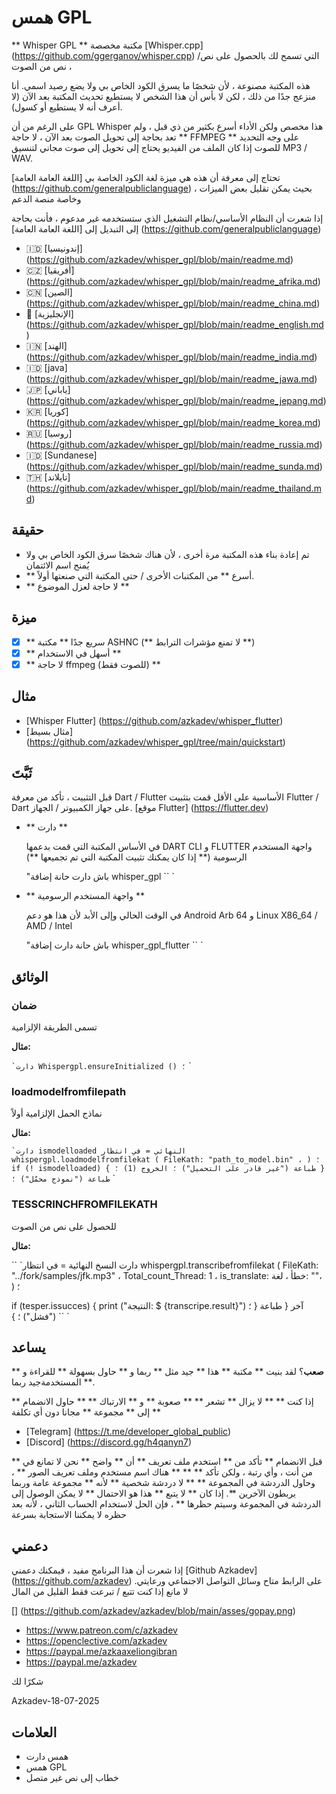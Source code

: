 # همس GPL 

** Whisper GPL ** مكتبة مخصصة [Whisper.cpp] (https://github.com/ggerganov/whisper.cpp) التي تسمح لك بالحصول على نص/نص من الصوت ،

هذه المكتبة مصنوعة ، لأن شخصًا ما يسرق الكود الخاص بي ولا يضع رصيد اسمي. أنا منزعج جدًا من ذلك ، لكن لا بأس أن هذا الشخص لا يستطيع تحديث المكتبة بعد الآن (لا أعرف أنه لا يستطيع أو كسول).

على الرغم من أن GPL Whisper هذا مخصص ولكن الأداء أسرع بكثير من ذي قبل ، ولم تعد بحاجة إلى تحويل الصوت بعد الآن ، لا حاجة ** FFMPEG ** على وجه التحديد للصوت إذا كان الملف من الفيديو يحتاج إلى تحويل إلى صوت مجاني لتنسيق MP3 / WAV.

تحتاج إلى معرفة أن هذه هي ميزة لغة الكود الخاصة بي [اللغة العامة العامة] (https://github.com/generalpubliclanguage) بحيث يمكن تقليل بعض الميزات ، وخاصة منصة الدعم

إذا شعرت أن النظام الأساسي/نظام التشغيل الذي ستستخدمه غير مدعوم ، فأنت بحاجة إلى التبديل إلى [اللغة العامة العامة] (https://github.com/generalpubliclanguage)

- 🇮🇩 [إندونيسيا] (https://github.com/azkadev/whisper_gpl/blob/main/readme.md)
- 🇨🇿 [أفريقيا] (https://github.com/azkadev/whisper_gpl/blob/main/readme_afrika.md)
- 🇨🇳 [الصين] (https://github.com/azkadev/whisper_gpl/blob/main/readme_china.md)
- 🏴󠁧󠁢󠁥󠁮󠁧󠁿 [الإنجليزية] (https://github.com/azkadev/whisper_gpl/blob/main/readme_english.md)
- 🇮🇳 [الهند] (https://github.com/azkadev/whisper_gpl/blob/main/readme_india.md)
- 🇮🇩 [java] (https://github.com/azkadev/whisper_gpl/blob/main/readme_jawa.md)
- 🇯🇵 [ياباني] (https://github.com/azkadev/whisper_gpl/blob/main/readme_jepang.md)
- 🇰🇷 [كوريا] (https://github.com/azkadev/whisper_gpl/blob/main/readme_korea.md)
- 🇷🇺 [روسيا] (https://github.com/azkadev/whisper_gpl/blob/main/readme_russia.md)
- 🇮🇩 [Sundanese] (https://github.com/azkadev/whisper_gpl/blob/main/readme_sunda.md)
- 🇹🇭 [تايلاند] (https://github.com/azkadev/whisper_gpl/blob/main/readme_thailand.md)

## حقيقة

- تم إعادة بناء هذه المكتبة مرة أخرى ، لأن هناك شخصًا سرق الكود الخاص بي ولا يُمنح اسم الائتمان
- ** أسرع ** من المكتبات الأخرى / حتى المكتبة التي صنعتها أولاً.
- ** لا حاجة لعزل الموضوع **

## ميزة

- [x] ** سريع جدًا ** مكتبة ASHNC (** لا تمنع مؤشرات الترابط **)
- [x] ** أسهل في الاستخدام **
- [x] ** لا حاجة ffmpeg (للصوت فقط) **

## مثال

- [Whisper Flutter] (https://github.com/azkadev/whisper_flutter)
- [مثال بسيط] (https://github.com/azkadev/whisper_gpl/tree/main/quickstart)

## ثَبَّتَ

قبل التثبيت ، تأكد من معرفة Dart / Flutter الأساسية على الأقل قمت بتثبيت Flutter / Dart على جهاز الكمبيوتر / الجهاز. [موقع Flutter] (https://flutter.dev)

- ** دارت **
  
  في الأساس المكتبة التي قمت بدعمها DART CLI و FLUTTER واجهة المستخدم الرسومية (** إذا كان يمكنك تثبيت المكتبة التي تم تجميعها **)

  "باش
  دارت حانة إضافة whisper_gpl
  `` `

- ** واجهة المستخدم الرسومية **
  
  في الوقت الحالي وإلى الأبد لأن هذا هو دعم Android Arb 64 و Linux X86_64 / AMD / Intel

  "باش
  حانة دارت إضافة whisper_gpl_flutter
  `` `

## الوثائق

### ضمان

تسمى الطريقة الإلزامية

**مثال:**

`` `دارت
  Whispergpl.ensureInitialized () ؛
`` `


### loadmodelfromfilepath

نماذج الحمل الإلزامية أولاً

**مثال:**

`` `دارت
  ismodelloaded النهائي = في انتظار whispergpl.loadmodelfromfilekat (
    FileKath: "path_to_model.bin" ،
  ) ؛
  if (! ismodelloaded) {
    طباعة ("غير قادر على التحميل") ؛
    الخروج (1) ؛
  }
  طباعة ("نموذج محمّل") ؛
`` `

### TESSCRINCHFROMFILEKATH

للحصول على نص من الصوت

**مثال:**

`` `دارت
  النسخ النهائية = في انتظار whispergpl.transcribefromfilekat (
    FileKath: "../fork/samples/jfk.mp3" ،
    Total_count_Thread: 1 ،
    is_translate: خطأ ،
    لغة: ""،
  ) ؛
  
  if (tesper.issucces) {
    print ("النتيجة: $ {transcripe.result}") ؛
  } آخر {
    طباعة ("فشل") ؛
  }
`` `


## يساعد

**صعب**؟ لقد بنيت ** مكتبة ** هذا ** جيد مثل ** ربما و ** حاول بسهولة ** للقراءة و ** المستخدمةجيد ربما **. 

إذا كنت ** ** لا يزال ** تشعر ** ** صعوبة ** و ** الارتباك ** ** حاول الانضمام ** إلى ** مجموعة ** مجانا دون أي تكلفة **

- [Telegram] (https://t.me/developer_global_public)
- [Discord] (https://discord.gg/h4qanyn7)

** قبل الانضمام ** تأكد من ** استخدم ملف تعريف ** أن ** واضح ** نحن لا تمانع في من أنت ، وأي رتبة ، ولكن تأكد ** ** ** هناك اسم مستخدم وملف تعريف الصور ** ، وحاول الدردشة في المجموعة ** ** لا دردشة شخصية ** لأنه ** مجموعة عامة وربما يربطون الآخرين **. إذا كان ** لا يتبع ** هذا هو الاحتمال ** لا يمكن الوصول إلى الدردشة في المجموعة وسيتم حظرها ** ، فإن الحل لاستخدام الحساب الثاني ، لأنه بعد حظره لا يمكننا الاستجابة بسرعة

## دعمني

إذا شعرت أن هذا البرنامج مفيد ، فيمكنك دعمني [Github Azkadev] (https://github.com/azkadev) على الرابط متاح وسائل التواصل الاجتماعي ورعايتي. لا مانع إذا كنت تتبع / تبرعت فقط القليل من المال

[] (https://github.com/azkadev/azkadev/blob/main/asses/gopay.png)

- https://www.patreon.com/c/azkadev
- https://openclective.com/azkadev
- https://paypal.me/azkaaxeliongibran
- https://paypal.me/azkadev

شكرًا لك

Azkadev-18-07-2025

## العلامات

- همس دارت
- همس GPL 
- خطاب إلى نص غير متصل